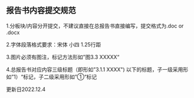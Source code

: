 ## 报告书内容提交规范

1.分板块/内容分开提交，不建议直接在总报告书直接编写，提交格式为.doc or .docx

2.字体段落格式要求：宋体 小四 1.25行距

3.图片必须有图注，标记方法形如”图3.3 XXXXX“

4.总报告书对应内容三级标题（即形如”3.1.1 XXXX") 以下的标题，子一级采用形如”1）“标记，子二级采用形如”①“标记

更新日2022.12.4